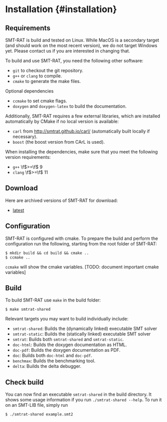 # Installation {#installation}

## Requirements

SMT-RAT is build and tested on Linux.
While MacOS is a secondary target (and should work on the most recent version), we do not target Windows yet. Please contact us if you are interested in changing that.

To build and use SMT-RAT, you need the following other software:

- `git` to checkout the git repository.
- `g++` or `clang` to compile.
- `cmake` to generate the make files.

Optional dependencies
- `ccmake` to set cmake flags.
- `doxygen` and `doxygen-latex` to build the documentation.

Additionally, SMT-RAT requires a few external libraries, which are installed automatically by CMake if no local version is available:
- `carl` from http://smtrat.github.io/carl/ (automatically built locally if necessary).
- `boost` (the boost version from CArL is used).

When installing the dependencies, make sure that you meet the following version requirements:
- `g++` \f$>=\f$ 9
- `clang` \f$>=\f$ 11

## Download

Here are archived versions of SMT-RAT for download:
- [latest](https://github.com/ths-rwth/smtrat/releases)

## Configuration

SMT-RAT is configured with cmake. To prepare the build and perform the configuration run the following, starting from the root folder of SMT-RAT:

	$ mkdir build && cd build && cmake ..
	$ ccmake ..

`ccmake` will show the cmake variables.
[TODO: document important cmake variables]

## Build

To build SMT-RAT use `make` in the build folder:

	$ make smtrat-shared

Relevant targets you may want to build individually include:

- `smtrat-shared`: Builds the (dynamically linked) executable SMT solver
- `smtrat-static`: Builds the (statically linked) executable SMT solver
- `smtrat`: Builds both `smtrat-shared` and `smtrat-static`.
- `doc-html`: Builds the doxygen documentation as HTML.
- `doc-pdf`: Builds the doxygen documentation as PDF.
- `doc`: Builds both `doc-html` and `doc-pdf`.
- `benchmax`: Builds the benchmarking tool.
- `delta`: Builds the delta debugger.

## Check build

You can now find an executable `smtrat-shared` in the build directory.
It shows some usage information if you run `./smtrat-shared --help`.
To run it on an SMT-LIB file, simply run

	$ ./smtrat-shared example.smt2
